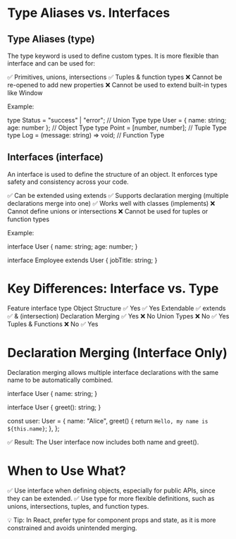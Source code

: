 # Type Aliases vs. Interfaces

## Type Aliases (type)

The type keyword is used to define custom types. It is more flexible than interface and can be used for:

✅ Primitives, unions, intersections
✅ Tuples & function types
❌ Cannot be re-opened to add new properties
❌ Cannot be used to extend built-in types like Window

Example:

type Status = "success" | "error"; // Union Type
type User = { name: string; age: number }; // Object Type
type Point = [number, number]; // Tuple Type
type Log = (message: string) => void; // Function Type

## Interfaces (interface)

An interface is used to define the structure of an object. It enforces type safety and consistency across your code.

✅ Can be extended using extends
✅ Supports declaration merging (multiple declarations merge into one)
✅ Works well with classes (implements)
❌ Cannot define unions or intersections
❌ Cannot be used for tuples or function types

Example:

interface User {
name: string;
age: number;
}

interface Employee extends User {
jobTitle: string;
}

# Key Differences: Interface vs. Type

Feature interface type
Object Structure ✅ Yes ✅ Yes
Extendable ✅ extends ✅ & (intersection)
Declaration Merging ✅ Yes ❌ No
Union Types ❌ No ✅ Yes
Tuples & Functions ❌ No ✅ Yes

# Declaration Merging (Interface Only)

Declaration merging allows multiple interface declarations with the same name to be automatically combined.

interface User {
name: string;
}

interface User {
greet(): string;
}

const user: User = {
name: "Alice",
greet() {
return `Hello, my name is ${this.name}`;
},
};

✅ Result: The User interface now includes both name and greet().

# When to Use What?

✅ Use interface when defining objects, especially for public APIs, since they can be extended.
✅ Use type for more flexible definitions, such as unions, intersections, tuples, and function types.

💡 Tip: In React, prefer type for component props and state, as it is more constrained and avoids unintended merging.

